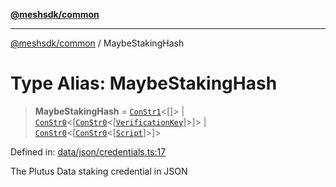 [**@meshsdk/common**](../README.md)

***

[@meshsdk/common](../globals.md) / MaybeStakingHash

# Type Alias: MaybeStakingHash

> **MaybeStakingHash** = [`ConStr1`](ConStr1.md)\<\[\]\> \| [`ConStr0`](ConStr0.md)\<\[[`ConStr0`](ConStr0.md)\<\[[`VerificationKey`](VerificationKey.md)\]\>\]\> \| [`ConStr0`](ConStr0.md)\<\[[`ConStr0`](ConStr0.md)\<\[[`Script`](Script.md)\]\>\]\>

Defined in: [data/json/credentials.ts:17](https://github.com/MeshJS/mesh/blob/1abde1553cbd7cf2cf4e40197fc0de9e4a7d0f49/packages/mesh-common/src/data/json/credentials.ts#L17)

The Plutus Data staking credential in JSON
